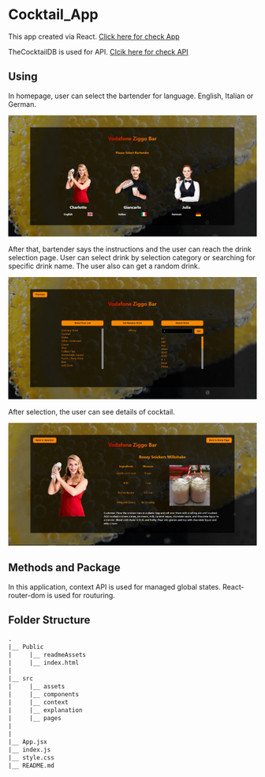 # Cocktail_App

This app created via React. [Click here for check App](https://63ce85bfd72c9d16bbcd4356--guileless-strudel-cac370.netlify.app/)

TheCocktailDB is used for API. [Clcik here for check API](https://www.thecocktaildb.com/api.php)

## Using
In homepage, user can select the bartender for language. English, Italian or German. 

![homePageImage](https://github.com/yusufDemir9110/Cocktail_App/blob/main/public/readmeAssets/readme1.jpg?raw=true)

After that, bartender says the instructions and the user can reach the drink selection page. User can select drink by selection category or searching for specific drink name. The user also can get a random drink.

![Drink Selection](https://github.com/yusufDemir9110/Cocktail_App/blob/main/public/readmeAssets/readme2.jpg?raw=true)

After selection, the user can see details of cocktail.

![Drink Details](https://github.com/yusufDemir9110/Cocktail_App/blob/main/public/readmeAssets/readme3.jpg?raw=true)

## Methods and Package
In this application, context API is used for managed global states. 
React-router-dom is used for routuring.

## Folder Structure

```
.
|__ Public
|     |__ readmeAssets
|     |__ index.html
|    
|__ src
|     |__ assets
|     |__ components
|     |__ context
|     |__ explanation
|     |__ pages
|     
|
|__ App.jsx
|__ index.js
|__ style.css
|__ README.md
```


